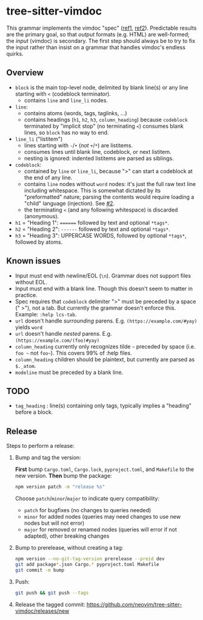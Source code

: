tree-sitter-vimdoc
==================

This grammar implements the vimdoc "spec"
([ref1](https://neovim.io/doc/user/helphelp.html#help-writing),
[ref2](https://github.com/nanotee/vimdoc-notes)).
Predictable results are the primary goal, so that _output_ formats (e.g. HTML)
are well-formed; the _input_ (vimdoc) is secondary. The first step should
always be to try to fix the input rather than insist on a grammar that handles
vimdoc's endless quirks.

Overview
--------

- `block` is the main top-level node, delimited by blank line(s) or any line
  starting with `<` (codeblock terminator).
  - contains `line` and `line_li` nodes.
- `line`:
  - contains atoms (words, tags, taglinks, …)
  - contains headings (`h1`, `h2`, `h3`, `column_heading`) because `codeblock`
    terminated by "implicit stop" (no terminating `<`) consumes blank lines, so
    `block` has no way to end.
- `line_li` ("listitem")
  - lines starting with `-`/`•` (_not_ `+`/`*`) are listitems.
  - consumes lines until blank line, codeblock, or next listitem.
  - nesting is ignored: indented listitems are parsed as siblings.
- `codeblock`:
  - contained by `line` or `line_li`, because ">" can start a codeblock at the
    end of any line.
  - contains `line` nodes without `word` nodes: it's just the full raw text
    line including whitespace. This is somewhat dictated by its "preformatted"
    nature; parsing the contents would require loading a "child" language
    (injection). See [#2](https://github.com/neovim/tree-sitter-vimdoc/issues/2).
  - the terminating `<` (and any following whitespace) is discarded (anonymous).
- `h1` = "Heading 1": `======` followed by text and optional `*tags*`.
- `h2` = "Heading 2": `------` followed by text and optional `*tags*`.
- `h3` = "Heading 3": UPPERCASE WORDS, followed by optional `*tags*`, followed
  by atoms.

Known issues
------------

- Input must end with newline/EOL (`\n`). Grammar does not support files without EOL.
- Input must end with a blank line. Though this doesn't seem to matter in practice.
- Spec requires that `codeblock` delimiter ">" must be preceded by a space
  (" >"), not a tab. But currently the grammar doesn't enforce this. Example:
  `:help lcs-tab`.
- `url` doesn't handle _surrounding_ parens. E.g. `(https://example.com/#yay)` yields `word`
- `url` doesn't handle _nested_ parens. E.g. `(https://example.com/(foo)#yay)`
- `column_heading` currently only recognizes tilde `~` preceded by space (i.e.
  `foo ~` not `foo~`). This covers 99% of :help files.
- `column_heading` children should be plaintext, but currently are parsed as `$._atom`.
- `modeline` must be preceded by a blank line.

TODO
----

- `tag_heading` : line(s) containing only tags, typically implies a "heading"
  before a block.

Release
-------

Steps to perform a release:

1. Bump and tag the version:

   **First** bump `Cargo.toml`, `Cargo.lock`, `pyproject.toml`, and `Makefile` to the new version. **Then** bump the package:
   ```bash
   npm version patch -m "release %s"
   ```

   Choose `patch`/`minor`/`major` to indicate query compatibility:
     - `patch` for bugfixes (no changes to queries needed)
     - `minor` for added nodes (queries may need changes to use new nodes but will not error)
     - `major` for removed or renamed nodes (queries will error if not adapted), other breaking changes

2. Bump to prerelease, without creating a tag:
   ```bash
   npm version --no-git-tag-version prerelease --preid dev
   git add package*.json Cargo.* pyproject.toml Makefile
   git commit -m bump
   ```
3. Push:
   ```bash
   git push && git push --tags
   ```
4. Release the tagged commit: https://github.com/neovim/tree-sitter-vimdoc/releases/new
